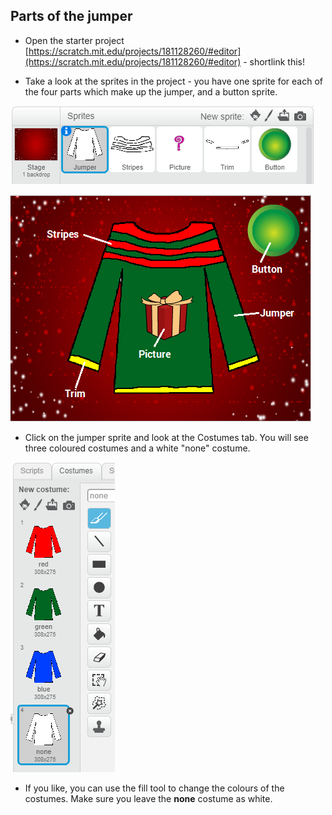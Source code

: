 ## Parts of the jumper

+ Open the starter project [https://scratch.mit.edu/projects/181128260/#editor](https://scratch.mit.edu/projects/181128260/#editor) - shortlink this!

+ Take a look at the sprites in the project - you have one sprite for each of the four parts which make up the jumper, and a button sprite.

![Jumper sprites](images/jumper-sprites.png)

![Label the jumper](images/label-jumper.png)

+ Click on the jumper sprite and look at the Costumes tab. You will see three coloured costumes and a white "none" costume.

![Jumper costumes](images/jumper-costumes.png)

+ If you like, you can use the fill tool to change the colours of the costumes. Make sure you leave the **none** costume as white.
